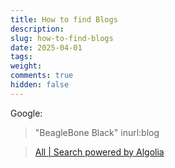 ```yaml
---
title: How to find Blogs
description: 
slug: how-to-find-blogs
date: 2025-04-01
tags: 
weight: 
comments: true
hidden: false
---
```

Google:

> "BeagleBone Black" inurl:blog

> [All \| Search powered by Algolia](https://hn.algolia.com/)